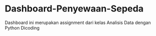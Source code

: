 # Dashboard-Penyewaan-Sepeda
Dashboard ini merupakan assignment dari kelas Analisis Data dengan Python Dicoding
